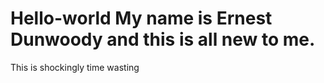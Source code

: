 # Hello-world My name is Ernest Dunwoody and this is all new to me.
This is shockingly time wasting
